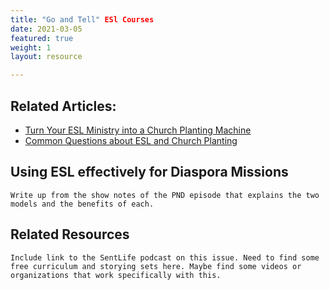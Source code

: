 ```yaml
---
title: "Go and Tell" ESl Courses
date: 2021-03-05
featured: true
weight: 1
layout: resource

---
```


## Related Articles:
* [Turn Your ESL Ministry into a Church Planting Machine](https://keelancook.com/2015/12/11/turn-your-esl-ministry-into-a-church-planting-machine/)
* [Common Questions about ESL and Church Planting](https://keelancook.com/2018/05/10/common-questions-about-esl-and-church-planting/)

## Using ESL effectively for Diaspora Missions
`Write up from the show notes of the PND episode that explains the two models and the benefits of each.`

## Related Resources
`Include link to the SentLife podcast on this issue. Need to find some free curriculum and storying sets here. Maybe find some videos or organizations that work specifically with this.`
